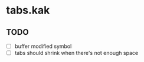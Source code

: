 # tabs.kak

## TODO
- [ ] buffer modified symbol
- [ ] tabs should shrink when there's not enough space
